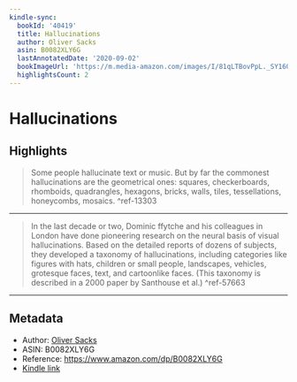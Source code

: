 ```yaml
---
kindle-sync:
  bookId: '40419'
  title: Hallucinations
  author: Oliver Sacks
  asin: B0082XLY6G
  lastAnnotatedDate: '2020-09-02'
  bookImageUrl: 'https://m.media-amazon.com/images/I/81qLTBovPpL._SY160.jpg'
  highlightsCount: 2
---
```

# Hallucinations



## Highlights
> Some people hallucinate text or music. But by far the commonest hallucinations are the geometrical ones: squares, checkerboards, rhomboids, quadrangles, hexagons, bricks, walls, tiles, tessellations, honeycombs, mosaics. ^ref-13303

---
> In the last decade or two, Dominic ffytche and his colleagues in London have done pioneering research on the neural basis of visual hallucinations. Based on the detailed reports of dozens of subjects, they developed a taxonomy of hallucinations, including categories like figures with hats, children or small people, landscapes, vehicles, grotesque faces, text, and cartoonlike faces. (This taxonomy is described in a 2000 paper by Santhouse et al.) ^ref-57663

---

## Metadata
* Author: [Oliver Sacks](https://www.amazon.comundefined)
* ASIN: B0082XLY6G
* Reference: https://www.amazon.com/dp/B0082XLY6G
* [Kindle link](kindle://book?action=open&asin=B0082XLY6G)
